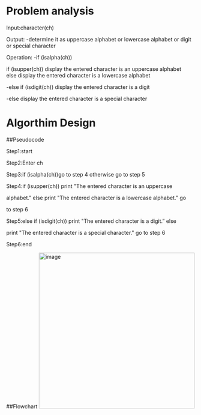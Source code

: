 # Problem analysis
Input:character(ch)

Output:
-determine it as uppercase alphabet or lowercase alphabet or digit 
or special character

Operation: 
-if (isalpha(ch)) 

  if (isupper(ch)) display the entered character is an uppercase alphabet
  
  else display the entered character is a lowercase alphabet        

-else if (isdigit(ch)) display the entered character is a digit

-else display the entered character is a special character   

# Algorthim Design

##Pseudocode

Step1:start

Step2:Enter ch

Step3:if (isalpha(ch))go to step 4 otherwise go to step 5

Step4:if (isupper(ch)) print  "The entered character is an uppercase 

alphabet." else print  "The entered character is a lowercase alphabet." go 

to step 6

 Step5:else if (isdigit(ch)) print "The entered character is a digit.” else 
 
 print "The entered character is a special character." go to step 6

Step6:end             

##Flowchart
<img width="415" alt="image" src="https://github.com/SWEG-2015EC-Batch/Free-Thinkers/assets/149039271/af11bafe-94e3-4803-bff5-793e85b2e0b2">




